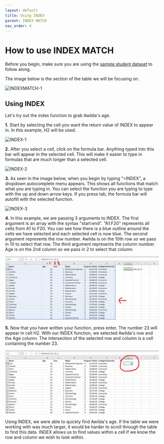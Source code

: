 ```yaml
---
layout: default
title: Using INDEX
parent: INDEX MATCH
nav_order: 4
---
```


# How to use INDEX MATCH

Before you begin, make sure you are using the [sample student dataset](https://drive.google.com/drive/folders/1MX3XusQiBKHx3X8Kf6P3lRY2Q1pZcjB9?usp=sharing) to follow along.

The image below is the section of the table we will be focusing on.

![INDEXMATCH-1](https://github.com/nickluong-dev/Excel-Instruction-Guide/blob/gh-pages/assets/images/index-match-1.png?raw=true "INDEXMATCH-1")

## Using INDEX

Let's try out the index function to grab Awilda's age.

**1.** Start by selecting the cell you want the return value of INDEX to appear in. In this example, H2 will be used.

![INDEX-1](https://github.com/nickluong-dev/Excel-Instruction-Guide/blob/gh-pages/assets/images/index-1.png?raw=true "INDEX-1")

**2.** After you select a cell, click on the formula bar. Anything typed into this bar will appear in the selected cell. This will make it easier
to type in formulas that are much longer than a selected cell.

![INDEX-2](https://github.com/nickluong-dev/Excel-Instruction-Guide/blob/gh-pages/assets/images/index-2.png?raw=true "INDEX-2")

**3.** As seen in the image below, when you begin by typing "=INDEX", a dropdown autocomplete menu appears. This shows all functions that match what you are
typing in. You can select the function you are typing to type with the up and down arrow keys. If you press tab, the formula bar will autofill with the selected function.

![INDEX-3](https://github.com/nickluong-dev/Excel-Instruction-Guide/blob/gh-pages/assets/images/index-3.png?raw=true "INDEX-3")

**4.** In this example, we are passing 3 arguments to INDEX. The first argument is an array with the syntax "start:end". "A1:F20" represents all cells from A1 to F20.
You can see how there is a blue outline around the cells we have selected and each selected cell is now blue. The second argument represents the row number. Awilda is
on the 10th row so we pass in 10 to select that row. The third argument represents the column number. Age is on the 2nd column so we pass in 2 to select that column.

![INDEX-4](https://github.com/nickluong-dev/Excel-Instruction-Guide/blob/gh-pages/assets/images/index-4.png?raw=true "INDEX-4")

**5.** Now that you have written your function, press enter. The number 23 will appear in cell H2. With our INDEX function, we selected Awilda's row and the Age column.
The intersection of the selected row and column is a cell containing the number 23. 

![INDEX-5](https://github.com/nickluong-dev/Excel-Instruction-Guide/blob/gh-pages/assets/images/index-5.png?raw=true "INDEX-5")

Using INDEX, we were able to quickly find Awilda's age. If the table we were working with was much larger, it would be harder to scroll through the table to find this data. INDEX allows us to find values within a cell if we know the row and column we wish to look within.
